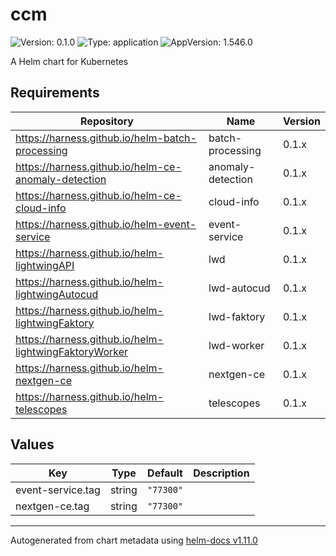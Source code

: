 # ccm

![Version: 0.1.0](https://img.shields.io/badge/Version-0.1.0-informational?style=flat-square) ![Type: application](https://img.shields.io/badge/Type-application-informational?style=flat-square) ![AppVersion: 1.546.0](https://img.shields.io/badge/AppVersion-1.546.0-informational?style=flat-square)

A Helm chart for Kubernetes

## Requirements

| Repository | Name | Version |
|------------|------|---------|
| https://harness.github.io/helm-batch-processing | batch-processing | 0.1.x |
| https://harness.github.io/helm-ce-anomaly-detection | anomaly-detection | 0.1.x |
| https://harness.github.io/helm-ce-cloud-info | cloud-info | 0.1.x |
| https://harness.github.io/helm-event-service | event-service | 0.1.x |
| https://harness.github.io/helm-lightwingAPI | lwd | 0.1.x |
| https://harness.github.io/helm-lightwingAutocud | lwd-autocud | 0.1.x |
| https://harness.github.io/helm-lightwingFaktory | lwd-faktory | 0.1.x |
| https://harness.github.io/helm-lightwingFaktoryWorker | lwd-worker | 0.1.x |
| https://harness.github.io/helm-nextgen-ce | nextgen-ce | 0.1.x |
| https://harness.github.io/helm-telescopes | telescopes | 0.1.x |

## Values

| Key | Type | Default | Description |
|-----|------|---------|-------------|
| event-service.tag | string | `"77300"` |  |
| nextgen-ce.tag | string | `"77300"` |  |

----------------------------------------------
Autogenerated from chart metadata using [helm-docs v1.11.0](https://github.com/norwoodj/helm-docs/releases/v1.11.0)
